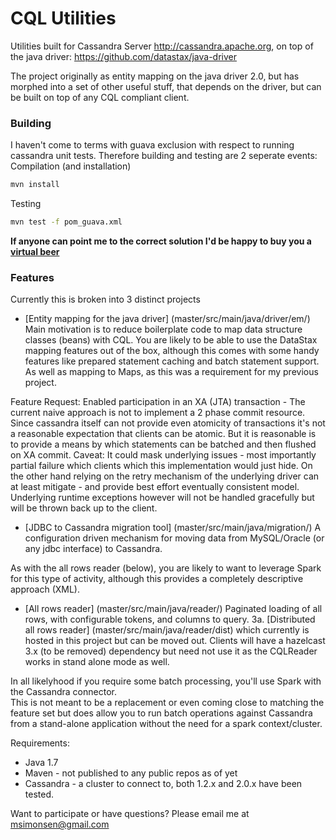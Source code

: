 # CQL Utilities

Utilities built for Cassandra Server http://cassandra.apache.org, on top of the java driver: https://github.com/datastax/java-driver

The project originally as entity mapping on the java driver 2.0, but has morphed into a set of other useful stuff, that depends on the driver, but can be built on top of any CQL compliant client.

### Building
I haven't come to terms with guava exclusion with respect to running cassandra unit tests.
Therefore building and testing are 2 seperate events:
Compilation (and installation)
```bash
mvn install 
```
Testing
```bash
mvn test -f pom_guava.xml
```
**If anyone can point me to the correct solution I'd be happy to buy you a [virtual beer](http://beeroverip.org/)**

### Features
Currently this is broken into 3 distinct projects

* [Entity mapping for the java driver]
(master/src/main/java/driver/em/)
Main motivation is to reduce boilerplate code to map data structure classes (beans) with CQL.
You are likely to be able to use the DataStax mapping features out of the box, although this comes with some handy features like prepared statement caching and batch statement support.  As well as mapping to Maps, as this was a requirement for my previous project.

Feature Request: Enabled participation in an XA (JTA) transaction - The current naive approach is not to implement a 2 phase commit resource.  Since cassandra itself can not provide even atomicity of transactions it's not a reasonable expectation that clients can be atomic.  But it is reasonable is to provide a means by which statements can be batched and then flushed on XA commit.
Caveat:  It could mask underlying issues - most importantly partial failure which clients which this implementation would just hide.  On the other hand relying on the retry mechanism of the underlying driver can at least mitigate - and provide best effort eventually consistent model.  Underlying runtime exceptions however will not be handled gracefully but will be thrown back up to the client.

* [JDBC to Cassandra migration tool]
(master/src/main/java/migration/)
A configuration driven mechanism for moving data from MySQL/Oracle (or any jdbc interface) to Cassandra.

As with the all rows reader (below), you are likely to want to leverage Spark for this type of activity, although this provides a completely descriptive approach (XML).


* [All rows reader]
(master/src/main/java/reader/)
Paginated loading of all rows, with configurable tokens, and columns to query.
3a. [Distributed all rows reader]
(master/src/main/java/reader/dist)
which currently is hosted in this project but can be moved out.  Clients will have a hazelcast 3.x (to be removed) dependency but need not use it as the CQLReader works in stand alone mode as well.

In all likelyhood if you require some batch processing, you'll use Spark with the Cassandra connector.  
This is not meant to be a replacement or even coming close to matching the feature set but does allow you to run batch operations against Cassandra from a stand-alone application without the need for a spark context/cluster.

Requirements:
- Java 1.7
- Maven - not published to any public repos as of yet
- Cassandra - a cluster to connect to, both 1.2.x and 2.0.x have been tested. 


Want to participate or have questions?  Please email me at msimonsen@gmail.com

